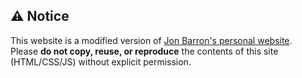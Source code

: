 ## ⚠️ Notice

This website is a modified version of [Jon Barron's personal website](https://jonbarron.info/).  
Please **do not copy, reuse, or reproduce** the contents of this site (HTML/CSS/JS) without explicit permission.